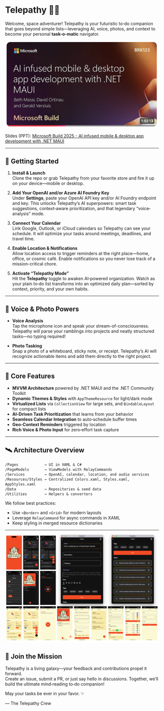 # Telepathy 🚀✨

Welcome, space adventurer! Telepathy is your futuristic to‑do companion that goes beyond simple lists—leveraging AI, voice, photos, and context to become your personal **task-o-matic** navigator.

[![AI infused mobile and desktop apps with .NET MAUI YouTube video](images/youtube_poster.png)](https://www.youtube.com/embed/tFOFU7LDQlA?si=Om_fjl6KNwE8FTm3)

Slides (PPT): [Microsoft Build 2025 - AI infused mobile & desktop app development with .NET MAUI](docs/2025%20Build%20-%20AI%20Infused%20MAUI.pptx)

---

## 🚀 Getting Started

1. **Install & Launch**  
   Clone the repo or grab Telepathy from your favorite store and fire it up on your device—mobile or desktop.

2. **Add Your OpenAI and/or Azure AI Foundry Key**  
   Under **Settings**, paste your OpenAI API key and/or AI Foundry endpoint and key. This unlocks Telepathy’s AI superpowers: smart task suggestions, context‑aware prioritization, and that legendary “voice‐analysis” mode.

3. **Connect Your Calendar**  
   Link Google, Outlook, or iCloud calendars so Telepathy can see your schedule. It will optimize your tasks around meetings, deadlines, and travel time.

4. **Enable Location & Notifications**  
   Allow location access to trigger reminders at the right place—home, office, or cosmic café. Enable notifications so you never lose track of a mission-critical chore.

5. **Activate “Telepathy Mode”**  
   Hit the **Telepathy** toggle to awaken AI‑powered organization. Watch as your plain to‑do list transforms into an optimized daily plan—sorted by context, priority, and your own habits.

---

## 🎤 Voice & Photo Powers

- **Voice Analysis**  
  Tap the microphone icon and speak your stream-of-consciousness. Telepathy will parse your ramblings into projects and neatly structured tasks—no typing required!

- **Photo Tasking**  
  Snap a photo of a whiteboard, sticky note, or receipt. Telepathy’s AI will recognize actionable items and add them directly to the right project.

---

## 🔧 Core Features

- **MVVM Architecture** powered by .NET MAUI and the .NET Community Toolkit  
- **Dynamic Themes & Styles** with `AppThemeResource` for light/dark mode  
- **Virtualized Lists** via `CollectionView` for large sets, and `BindableLayout` for compact lists  
- **AI‑Driven Task Prioritization** that learns from your behavior  
- **Seamless Calendar Integration** to auto‑schedule buffer times  
- **Geo‑Context Reminders** triggered by location  
- **Rich Voice & Photo Input** for zero‑effort task capture  

---

## 🛰️ Architecture Overview

```
/Pages            → UI in XAML & C#  
/PageModels       → ViewModels with RelayCommands  
/Services         → OpenAI, calendar, location, and audio services  
/Resources/Styles → Centralized Colors.xaml, Styles.xaml, AppStyles.xaml  
/Data             → Repositories & seed data  
/Utilities        → Helpers & converters  
```

We follow best practices:
- Use `<Border>` and `<Grid>` for modern layouts  
- Leverage `RelayCommand` for async commands in XAML  
- Keep styling in merged resource dictionaries  

---

![screenshots](images/telepathy-screens.png)

## 🌌 Join the Mission

Telepathy is a living galaxy—your feedback and contributions propel it forward.  
Create an issue, submit a PR, or just say hello in discussions. Together, we’ll build the ultimate mind‑reading to‑do companion!  

May your tasks be ever in your favor. ✨  

— The Telepathy Crew